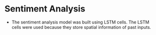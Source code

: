 # Sentiment Analysis

* The sentiment analysis model was built using LSTM cells. The LSTM cells were used because they store spatial information of past inputs.
